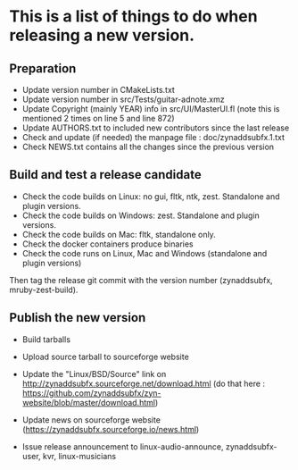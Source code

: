 # This is a list of things to do when releasing a new version.

## Preparation

- Update version number in CMakeLists.txt
- Update version number in src/Tests/guitar-adnote.xmz
- Update Copyright (mainly YEAR) info in src/UI/MasterUI.fl (note this is mentioned 2 times on line 5 and line 872)
- Update AUTHORS.txt to included new contributors since the last release
- Check and update (if needed) the manpage file : doc/zynaddsubfx.1.txt
- Check NEWS.txt contains all the changes since the previous version

## Build and test a release candidate

- Check the code builds on Linux: no gui, fltk, ntk, zest.
  Standalone and plugin versions.
- Check the code builds on Windows: zest. Standalone and plugin versions.
- Check the code builds on Mac: fltk, standalone only.
- Check the docker containers produce binaries
- Check the code runs on Linux, Mac and Windows (standalone and plugin versions)

Then tag the release git commit with the version number (zynaddsubfx,
mruby-zest-build).

## Publish the new version

- Build tarballs
- Upload source tarball to sourceforge website
- Update the "Linux/BSD/Source" link on http://zynaddsubfx.sourceforge.net/download.html (do that here : https://github.com/zynaddsubfx/zyn-website/blob/master/download.html)

- Update news on sourceforge website (https://zynaddsubfx.sourceforge.io/news.html)
- Issue release announcement to linux-audio-announce, zynaddsubfx-user, kvr,
  linux-musicians
